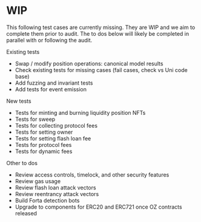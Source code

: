 # WIP

This following test cases are currently missing. They are WIP and we aim to complete them prior to audit. The to dos below will likely be completed in parallel with or following the audit.

Existing tests

- Swap / modify position operations: canonical model results
- Check existing tests for missing cases (fail cases, check vs Uni code base)
- Add fuzzing and invariant tests
- Add tests for event emission

New tests

- Tests for minting and burning liquidity position NFTs
- Tests for sweep
- Tests for collecting protocol fees
- Tests for setting owner
- Tests for setting flash loan fee
- Tests for protocol fees
- Tests for dynamic fees

Other to dos

- Review access controls, timelock, and other security features
- Review gas usage
- Review flash loan attack vectors
- Review reentrancy attack vectors
- Build Forta detection bots
- Upgrade to components for ERC20 and ERC721 once OZ contracts released
